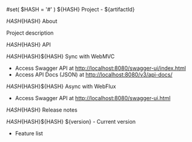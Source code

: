 #set( $HASH = '#' )
${HASH} Project - ${artifactId}

${HASH}${HASH} About

Project description

${HASH}${HASH} API

${HASH}${HASH}${HASH} Sync with WebMVC

* Access Swagger API at [http://localhost:8080/swagger-ui/index.html](http://localhost:8080/swagger-ui/index.html)
* Access API Docs (JSON) at [http://localhost:8080/v3/api-docs/](http://localhost:8080/v3/api-docs/)

${HASH}${HASH}${HASH} Async with WebFlux

* Access Swagger API at [http://localhost:8080/swagger-ui.html](http://localhost:8080/swagger-ui.html)

${HASH}${HASH} Release notes

${HASH}${HASH}${HASH} ${version} - Current version

* Feature list